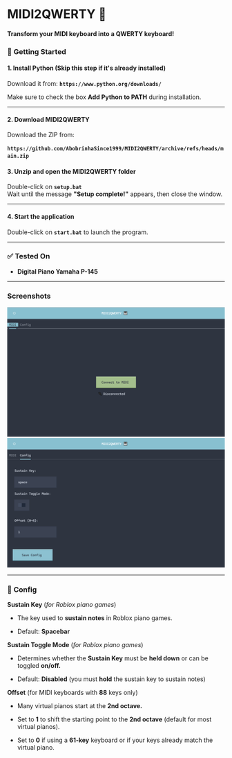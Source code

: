 # MIDI2QWERTY 🤗

#### Transform your **MIDI keyboard** into a **QWERTY keyboard!**

### 🚀 **Getting Started**

#### 1. Install **Python** (Skip this step if it's already installed)

Download it from: **`https://www.python.org/downloads/`**

Make sure to check the box **Add Python to PATH** during installation.

---

#### 2. Download **MIDI2QWERTY**

Download the ZIP from:

**`https://github.com/AbobrinhaSince1999/MIDI2QWERTY/archive/refs/heads/main.zip`**

#### 3. Unzip and open the **MIDI2QWERTY** folder

Double-click on **`setup.bat`**  
Wait until the message **"Setup complete!"** appears, then close the window.

---

#### 4. Start the application

Double-click on **`start.bat`** to launch the program.

---

### ✅ **Tested On**

- **Digital Piano Yamaha P-145**

---

### **Screenshots**

![](images/midi_tab.png)
![](images/config_tab.png)

---

### 📌 **Config**

**Sustain Key** (_for Roblox piano games_)

- The key used to **sustain notes** in Roblox piano games.

- Default: **Spacebar**

**Sustain Toggle Mode** (_for Roblox piano games_)

- Determines whether the **Sustain Key** must be **held down** or can be toggled **on/off.**

- Default: **Disabled** (you must **hold** the sustain key to sustain notes)

**Offset** (for MIDI keyboards with **88** keys only)

- Many virtual pianos start at the **2nd octave.**

- Set to **1** to shift the starting point to the **2nd octave** (default for most virtual pianos).

- Set to **0** if using a **61-key** keyboard or if your keys already match the virtual piano.
